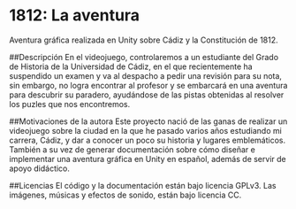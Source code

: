 1812: La aventura
====
Aventura gráfica realizada en Unity sobre Cádiz y la Constitución de 1812.

##Descripción
En el videojuego, controlaremos a un estudiante del Grado de Historia de la Universidad de Cádiz, en el que recientemente ha suspendido un examen y va al despacho a pedir una revisión para su nota, sin embargo, no logra encontrar al profesor y se embarcará en una aventura para descubrir su paradero, ayudándose de las pistas obtenidas al resolver los puzles que nos encontremos.

##Motivaciones de la autora
Este proyecto nació de las ganas de realizar un videojuego sobre la ciudad en la que he pasado varios años estudiando mi carrera, Cádiz, y dar a conocer un poco su historia y lugares emblemáticos. También a su vez de generar documentación sobre cómo diseñar e implementar una aventura gráfica en Unity en español,  además de servir de apoyo didáctico.

##Licencias
El código y la documentación están bajo licencia GPLv3.
Las imágenes, músicas y efectos de sonido, están bajo licencia CC.

